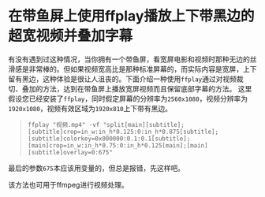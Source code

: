# 在带鱼屏上使用ffplay播放上下带黑边的超宽视频并叠加字幕

有没有遇到过这种情况，当你拥有一个带鱼屏，看宽屏电影和视频时那种无边的丝滑感是非常棒的。但如果视频宽高比是那种标准屏幕的，而实际内容是宽屏，上下留有黑边，这种体验是很让人沮丧的。下面介绍一种使用`ffplay`通过对视频裁切、叠加的方法，达到在带鱼屏上播放宽屏视频而且保留底部字幕的方法。
这里假设您已经安装了`ffplay`，同时假定屏幕的分辨率为`2560x1080`，视频分辨率为`1920x1080`，视频有效区域为`1920x810`上下带有黑边。

> `ffplay "视频.mp4" -vf "split[main][subtitle];[subtitle]crop=in_w:in_h*0.125:0:in_h*0.875[subtitle];[subtitle]colorkey=0x000000:0.1:0.1[subtitle];[main]crop=in_w:in_h*0.75:0:in_h*0.125[main];[main][subtitle]overlay=0:675"`

最后的参数`675`本应该用变量的，但总是报错，先这样吧。

该方法也可用于ffmpeg进行视频处理。
